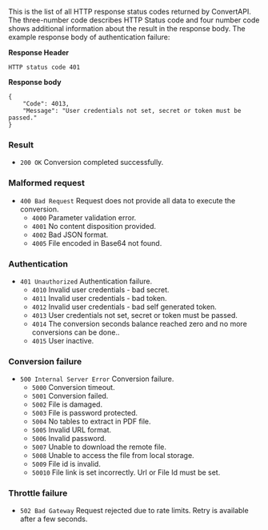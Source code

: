 This is the list of all HTTP response status codes returned by ConvertAPI. The three-number code describes HTTP Status code and four number code shows additional information about the result in the response body. The example response body of authentication failure:

**Response Header**

```
HTTP status code 401
```

**Response body**

```
{
    "Code": 4013,
    "Message": "User credentials not set, secret or token must be passed."
}
```

### Result
* `200 OK` Conversion completed successfully.

### Malformed request
* `400 Bad Request` Request does not provide all data to execute the conversion.
  * `4000` Parameter validation error.
  * `4001` No content disposition provided.
  * `4002` Bad JSON format.
  * `4005` File encoded in Base64 not found.

### Authentication
* `401 Unauthorized` Authentication failure. 
  * `4010` Invalid user credentials - bad secret.
  * `4011` Invalid user credentials - bad token.
  * `4012` Invalid user credentials - bad self generated token.
  * `4013` User credentials not set, secret or token must be passed.
  * `4014` The conversion seconds balance reached zero and no more conversions can be done..
  * `4015` User inactive.

### Conversion failure
* `500 Internal Server Error` Conversion failure.
  * `5000` Conversion timeout.
  * `5001` Conversion failed.
  * `5002` File is damaged.
  * `5003` File is password protected.
  * `5004` No tables to extract in PDF file.
  * `5005` Invalid URL format.
  * `5006` Invalid password.
  * `5007` Unable to download the remote file.
  * `5008` Unable to access the file from local storage.
  * `5009` File id is invalid.
  * `50010` File link is set incorrectly. Url or File Id must be set.

### Throttle failure
* `502 Bad Gateway` Request rejected due to rate limits. Retry is available after a few seconds.
